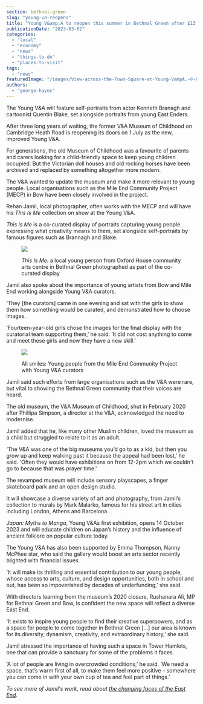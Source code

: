 ```yaml
---
section: bethnal-green
slug: "young-va-reopens"
title: "Young V&amp;A to reopen this summer in Bethnal Green after £13 million revamp"
publicationDate: "2023-03-02"
categories: 
  - "local"
  - "economy"
  - "news"
  - "things-to-do"
  - "places-to-visit"
tags: 
  - "news"
featuredImage: "/images/View-across-the-Town-Square-at-Young-VampA.-©-Picture-Plane-Courtesy-of-Victoria-and-Albert-Museum-London.-2-1.jpg"
authors: 
  - "george-hayes"
---
```


The Young V&A will feature self-portraits from actor Kenneth Branagh and cartoonist Quentin Blake, set alongside portraits from young East Enders.

After three long years of waiting, the former V&A Museum of Childhood on Cambridge Heath Road is reopening its doors on 1 July as the new, improved Young V&A.

For generations, the old Museum of Childhood was a favourite of parents and carers looking for a child-friendly space to keep young children occupied. But the Victorian doll houses and old rocking horses have been archived and replaced by something altogether more modern.

The V&A wanted to update the museum and make it more relevant to young people. Local organisations such as the Mile End Community Project (MECP) in Bow have been closely involved in the project.

Rehan Jamil, local photographer, often works with the MECP and will have his _This Is Me_ collection on show at the Young V&A. 

_This is Me_ is a co-curated display of portraits capturing young people expressing what creativity means to them, set alongside self-portraits by famous figures such as Brannagh and Blake.

<figure>

![](/images/this-is-me-photo-1-1024x683.jpg)

<figcaption>

_This Is Me:_ a local young person from Oxford House community arts centre in Bethnal Green photographed as part of the co-curated display

</figcaption>

</figure>

Jamil also spoke about the importance of young artists from Bow and Mile End working alongside Young V&A curators.

‘They \[the curators\] came in one evening and sat with the girls to show them how something would be curated, and demonstrated how to choose images.

‘Fourteen-year-old girls chose the images for the final display with the curatorial team supporting them,’ he said. ‘It did not cost anything to come and meet these girls and now they have a new skill.’

<figure>

![](/images/co-curators-1-1024x683.jpg)

<figcaption>

All smiles: Young people from the Mile End Community Project with Young V&A curators

</figcaption>

</figure>

Jamil said such efforts from large organisations such as the V&A were rare, but vital to showing the Bethnal Green community that their voices are heard.

The old museum, the V&A Museum of Childhood, shut in February 2020 after Phillipa Simpson, a director at the V&A, acknowledged the need to modernise.

Jamil added that he, like many other Muslim children, loved the museum as a child but struggled to relate to it as an adult.

‘The V&A was one of the big museums you’d go to as a kid, but then you grow up and keep walking past it because the appeal had been lost,' he said. 'Often they would have exhibitions on from 12-2pm which we couldn't go to because that was prayer time.'

The revamped museum will include sensory playscapes, a finger skateboard park and an open design studio.

It will showcase a diverse variety of art and photography, from Jamil’s collection to murals by Mark Malarko, famous for his street art in cities including London, Athens and Barcelona.

_Japan: Myths to Manga_, Young V&As first exhibition, opens 14 October 2023 and will educate children on Japan’s history and the influence of ancient folklore on popular culture today.

The Young V&A has also been supported by Emma Thompson, Nanny McPhee star, who said the gallery would boost an arts sector recently blighted with financial issues.

‘It will make its thrilling and essential contribution to our young people, whose access to arts, culture, and design opportunities, both in school and out, has been so impoverished by decades of underfunding,’ she said.

With directors learning from the museum’s 2020 closure, Rushanara Ali, MP for Bethnal Green and Bow, is confident the new space will reflect a diverse East End.

‘It exists to inspire young people to find their creative superpowers, and as a space for people to come together in Bethnal Green \[…\] our area is known for its diversity, dynamism, creativity, and extraordinary history,’ she said.

Jamil stressed the importance of having such a space in Tower Hamlets, one that can provide a sanctuary for some of the problems it faces.

‘A lot of people are living in overcrowded conditions,’ he said. ‘We need a space, that’s warm first of all, to make them feel more positive – somewhere you can come in with your own cup of tea and feel part of things.’

_To see more of Jamil's work, read about_ [_the changing faces of the East End_](https://romanroadlondon.com/changing-faces-of-the-east-end-rehan-jamil/).
